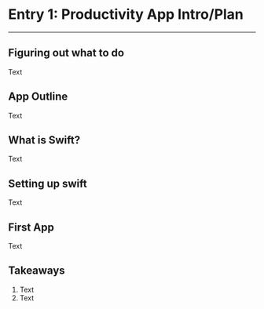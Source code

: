 # Entry 1: Productivity App Intro/Plan 
---

## Figuring out what to do  
Text
## App Outline  
Text
## What is Swift?   
Text
## Setting up swift  
Text
## First App  
Text
## Takeaways  
1. Text
2. Text
